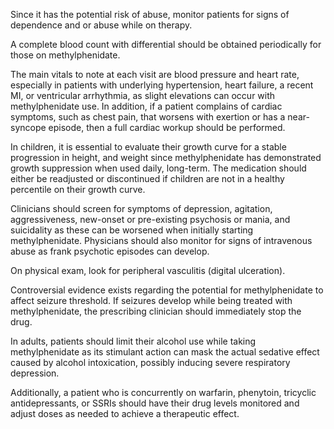 Since it has the potential risk of abuse, monitor patients for signs of dependence and or abuse while on therapy.

A complete blood count with differential should be obtained periodically for those on methylphenidate.

The main vitals to note at each visit are blood pressure and heart rate, especially in patients with underlying hypertension, heart failure, a recent MI, or ventricular arrhythmia, as slight elevations can occur with methylphenidate use. In addition, if a patient complains of cardiac symptoms, such as chest pain, that worsens with exertion or has a near-syncope episode, then a full cardiac workup should be performed.

In children, it is essential to evaluate their growth curve for a stable progression in height, and weight since methylphenidate has demonstrated growth suppression when used daily, long-term. The medication should either be readjusted or discontinued if children are not in a healthy percentile on their growth curve.

Clinicians should screen for symptoms of depression, agitation, aggressiveness, new-onset or pre-existing psychosis or mania, and suicidality as these can be worsened when initially starting methylphenidate. Physicians should also monitor for signs of intravenous abuse as frank psychotic episodes can develop.

On physical exam, look for peripheral vasculitis (digital ulceration).

Controversial evidence exists regarding the potential for methylphenidate to affect seizure threshold. If seizures develop while being treated with methylphenidate, the prescribing clinician should immediately stop the drug.

In adults, patients should limit their alcohol use while taking methylphenidate as its stimulant action can mask the actual sedative effect caused by alcohol intoxication, possibly inducing severe respiratory depression.

Additionally, a patient who is concurrently on warfarin, phenytoin, tricyclic antidepressants, or SSRIs should have their drug levels monitored and adjust doses as needed to achieve a therapeutic effect.